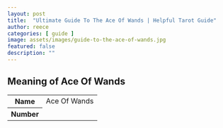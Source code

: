 ```yaml
---
layout: post
title:  "Ultimate Guide To The Ace Of Wands | Helpful Tarot Guide"
author: reece
categories: [ guide ]
image: assets/images/guide-to-the-ace-of-wands.jpg
featured: false
description: ""
---
```


## Meaning of Ace Of Wands

<div class="overview">

  <table>
    <tbody>
      <tr>
        <th>Name</th>
        <td>Ace Of Wands</td>
      </tr>
      <tr>
        <th>Number</th>
        <td></td>
      </tr>
    </tbody>
  </table>

</div>
